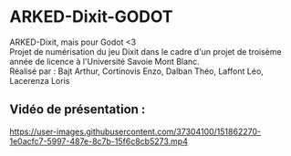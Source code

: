 # ARKED-Dixit-GODOT
ARKED-Dixit, mais pour Godot &lt;3
<br>
Projet de numérisation du jeu Dixit dans le cadre d'un projet de troisème année de licence à l'Université Savoie Mont Blanc.
<br>
Réalisé par : Bajt Arthur, Cortinovis Enzo, Dalban Théo, Laffont Léo, Lacerenza Loris

## Vidéo de présentation :

https://user-images.githubusercontent.com/37304100/151862270-1e0acfc7-5997-487e-8c7b-15f6c8cb5273.mp4
